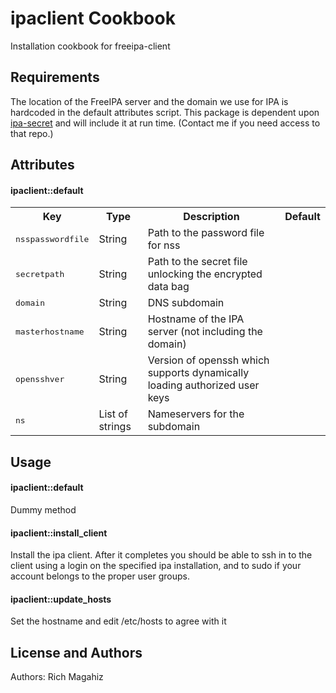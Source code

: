 ipaclient Cookbook
==================
Installation cookbook for freeipa-client

Requirements
------------
The location of the FreeIPA server and the domain we use for IPA is hardcoded 
in the default attributes script. 
This package is dependent upon [ipa-secret](https://github.com/4thAce/ipa-secret) and will include it at run time. (Contact me if you need access to that repo.)

Attributes
----------

#### ipaclient::default
<table>
  <tr>
    <th>Key</th>
    <th>Type</th>
    <th>Description</th>
    <th>Default</th>
  </tr>
  <tr>
    <td><tt>nsspasswordfile</tt></td>
    <td>String</td>
    <td>Path to the password file for nss</td>
  </tr>
  <tr>
    <td><tt>secretpath</tt></td>
    <td>String</td>
    <td>Path to the secret file unlocking the encrypted data bag</td>
  </tr>
  <tr>
    <td><tt>domain</tt></td>
    <td>String</td>
    <td>DNS subdomain</td>
  </tr>
  <tr>
    <td><tt>masterhostname</tt></td>
    <td>String</td>
    <td>Hostname of the IPA server (not including the domain)</td>
  </tr>
  <tr>
    <td><tt>opensshver</tt></td>
    <td>String</td>
    <td>Version of openssh which supports dynamically loading authorized 
        user keys</td>
  </tr>
  <tr>
    <td><tt>ns</tt></td>
    <td>List of strings</td>
    <td>Nameservers for the subdomain</td>
  </tr>
</table>

Usage
-----
#### ipaclient::default
Dummy method
#### ipaclient::install_client
Install the ipa client. After it completes you should be able to ssh in to the
client using a login on the specified ipa installation, and to sudo if your
account belongs to the proper user groups.
#### ipaclient::update_hosts
Set the hostname and edit /etc/hosts to agree with it

License and Authors
-------------------
Authors: Rich Magahiz
